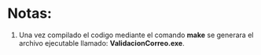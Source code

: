 # Notas:

1. Una vez compilado el codigo mediante el comando **make** se generara el archivo ejecutable llamado: **ValidacionCorreo.exe**.
